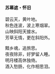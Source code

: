 #### 苏幕遮・怀旧

碧云天，黄叶地。  
秋色连波，波上寒烟翠。  
山映斜阳天接水。  
芳草无情，更在斜阳外。

黯乡魂，追旅思。  
夜夜除非，好梦留人睡。  
明月楼高休独倚。  
酒入愁肠，化作相思泪。
